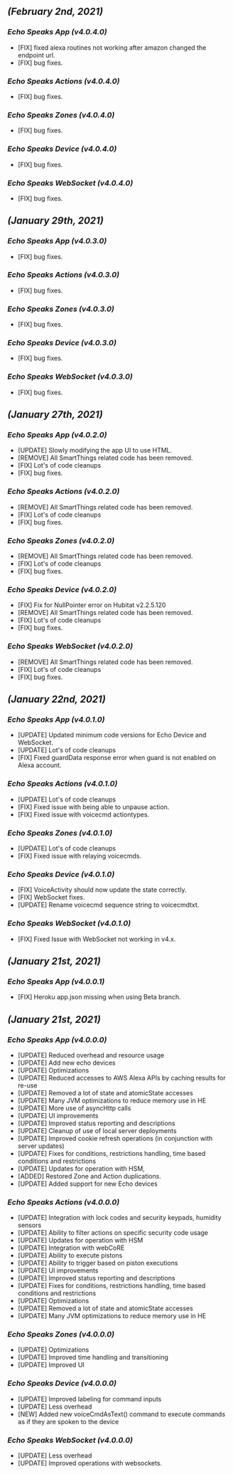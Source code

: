 ## _**(February 2nd, 2021)**_
### _**Echo Speaks App (v4.0.4.0)**_
- [FIX] fixed alexa routines not working after amazon changed the endpoint url.
- [FIX] bug fixes.

### _**Echo Speaks Actions (v4.0.4.0)**_
- [FIX] bug fixes.

### _**Echo Speaks Zones (v4.0.4.0)**_
- [FIX] bug fixes.

### _**Echo Speaks Device (v4.0.4.0)**_
- [FIX] bug fixes.

### _**Echo Speaks WebSocket (v4.0.4.0)**_
- [FIX] bug fixes.

## _**(January 29th, 2021)**_
### _**Echo Speaks App (v4.0.3.0)**_
- [FIX] bug fixes.

### _**Echo Speaks Actions (v4.0.3.0)**_
- [FIX] bug fixes.

### _**Echo Speaks Zones (v4.0.3.0)**_
- [FIX] bug fixes.

### _**Echo Speaks Device (v4.0.3.0)**_
- [FIX] bug fixes.

### _**Echo Speaks WebSocket (v4.0.3.0)**_
- [FIX] bug fixes.

## _**(January 27th, 2021)**_
### _**Echo Speaks App (v4.0.2.0)**_
- [UPDATE] Slowly modifying the app UI to use HTML.
- [REMOVE] All SmartThings related code has been removed.
- [FIX] Lot's of code cleanups
- [FIX] bug fixes.

### _**Echo Speaks Actions (v4.0.2.0)**_
- [REMOVE] All SmartThings related code has been removed.
- [FIX] Lot's of code cleanups
- [FIX] bug fixes.

### _**Echo Speaks Zones (v4.0.2.0)**_
- [REMOVE] All SmartThings related code has been removed.
- [FIX] Lot's of code cleanups
- [FIX] bug fixes.

### _**Echo Speaks Device (v4.0.2.0)**_
- [FIX] Fix for NullPointer error on Hubitat v2.2.5.120
- [REMOVE] All SmartThings related code has been removed.
- [FIX] Lot's of code cleanups
- [FIX] bug fixes.

### _**Echo Speaks WebSocket (v4.0.2.0)**_
- [REMOVE] All SmartThings related code has been removed.
- [FIX] Lot's of code cleanups
- [FIX] bug fixes.

## _**(January 22nd, 2021)**_
### _**Echo Speaks App (v4.0.1.0)**_
- [UPDATE] Updated minimum code versions for Echo Device and WebSocket.
- [UPDATE] Lot's of code cleanups
- [FIX] Fixed guardData response error when guard is not enabled on Alexa account.

### _**Echo Speaks Actions (v4.0.1.0)**_
- [UPDATE] Lot's of code cleanups
- [FIX] Fixed issue with being able to unpause action.
- [FIX] Fixed issue with voicecmd actiontypes.

### _**Echo Speaks Zones (v4.0.1.0)**_
- [UPDATE] Lot's of code cleanups
- [FIX] Fixed issue with relaying voicecmds.

### _**Echo Speaks Device (v4.0.1.0)**_
- [FIX] VoiceActivity should now update the state correctly.
- [FIX] WebSocket fixes.
- [UPDATE] Rename voicecmd sequence string to voicecmdtxt.

### _**Echo Speaks WebSocket (v4.0.1.0)**_
- [FIX] Fixed Issue with WebSocket not working in v4.x.
  
## _**(January 21st, 2021)**_
### _**Echo Speaks App (v4.0.0.1)**_
- [FIX] Heroku app.json missing when using Beta branch.

## _**(January 21st, 2021)**_
### _**Echo Speaks App (v4.0.0.0)**_
- [UPDATE] Reduced overhead and resource usage
- [UPDATE] Add new echo devices
- [UPDATE] Optimizations
- [UPDATE] Reduced accesses to AWS Alexa APIs by caching results for re-use
- [UPDATE] Removed a lot of state and atomicState accesses
- [UPDATE] Many JVM optimizations to reduce memory use in HE
- [UPDATE] More use of asyncHttp calls
- [UPDATE] UI improvements
- [UPDATE] Improved status reporting and descriptions
- [UPDATE] Cleanup of use of local server deployments
- [UPDATE] Improved cookie refresh operations (in conjunction with server updates)
- [UPDATE] Fixes for conditions, restrictions handling, time based conditions and restrictions
- [UPDATE] Updates for operation with HSM,
- [ADDED] Restored Zone and Action duplications.
- [UPDATE] Added support for new Echo devices

### _**Echo Speaks Actions (v4.0.0.0)**_
- [UPDATE] Integration with lock codes and security keypads, humidity sensors
- [UPDATE] Ability to filter actions on specific security code usage
- [UPDATE] Updates for operation with HSM
- [UPDATE] Integration with webCoRE
- [UPDATE] Ability to execute pistons
- [UPDATE] Ability to trigger based on piston executions
- [UPDATE] UI improvements
- [UPDATE] Improved status reporting and descriptions
- [UPDATE] Fixes for conditions, restrictions handling, time based conditions and restrictions
- [UPDATE] Optimizations
- [UPDATE] Removed a lot of state and atomicState accesses
- [UPDATE] Many JVM optimizations to reduce memory use in HE

### _**Echo Speaks Zones (v4.0.0.0)**_
- [UPDATE] Optimizations
- [UPDATE] Improved time handling and transitioning
- [UPDATE] Improved UI

### _**Echo Speaks Device (v4.0.0.0)**_
- [UPDATE] Improved labeling for command inputs
- [UPDATE] Less overhead
- [NEW] Added new voiceCmdAsText() command to execute commands as if they are spoken to the device

### _**Echo Speaks WebSocket (v4.0.0.0)**_
- [UPDATE] Less overhead
- [UPDATE] Improved operations with websockets.